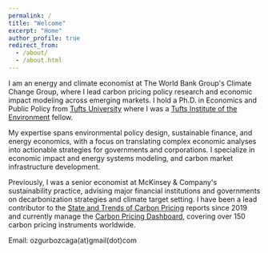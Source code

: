 ```yaml
---
permalink: /
title: "Welcome"
excerpt: "Home"
author_profile: true
redirect_from: 
  - /about/
  - /about.html
---
```


I am an energy and climate economist at The World Bank Group's Climate Change Group, where I lead carbon pricing policy research and economic impact modeling across emerging markets. I hold a Ph.D. in Economics and Public Policy from [Tufts University](https://as.tufts.edu/economics/) where I was a [Tufts Institute of the Environment](https://environment.tufts.edu/) fellow.

My expertise spans environmental policy design, sustainable finance, and energy economics, with a focus on translating complex economic analyses into actionable strategies for governments and corporations. I specialize in economic impact and energy systems modeling, and carbon market infrastructure development.

Previously, I was a senior economist at McKinsey & Company's sustainability practice, advising major financial institutions and governments on decarbonization strategies and climate target setting. I have been a lead contributor to the [State and Trends of Carbon Pricing](https://openknowledge.worldbank.org/handle/10986/35620) reports since 2019 and currently manage the [Carbon Pricing Dashboard](https://carbonpricingdashboard.worldbank.org/), covering over 150 carbon pricing instruments worldwide.

Email: ozgurbozcaga(at)gmail(dot)com
